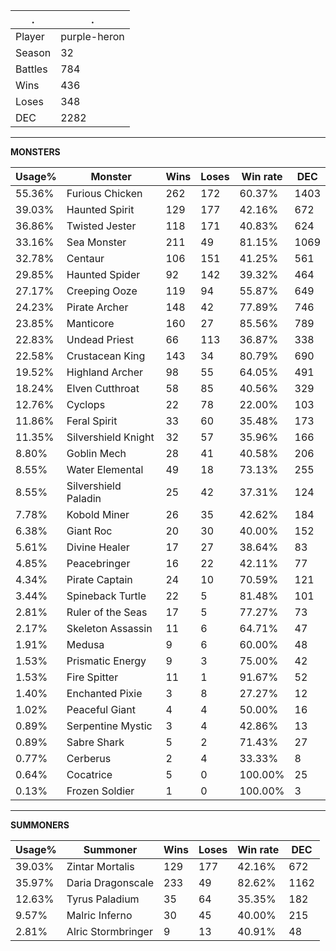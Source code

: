 .|.
|-|-
Player|purple-heron
Season|32
Battles|784
Wins|436
Loses|348
DEC|2282

---
**MONSTERS**

Usage%|Monster|Wins|Loses|Win rate|DEC|
-|-|-|-|-|-|
55.36%|Furious Chicken|262|172|60.37%|1403|
39.03%|Haunted Spirit|129|177|42.16%|672|
36.86%|Twisted Jester|118|171|40.83%|624|
33.16%|Sea Monster|211|49|81.15%|1069|
32.78%|Centaur|106|151|41.25%|561|
29.85%|Haunted Spider|92|142|39.32%|464|
27.17%|Creeping Ooze|119|94|55.87%|649|
24.23%|Pirate Archer|148|42|77.89%|746|
23.85%|Manticore|160|27|85.56%|789|
22.83%|Undead Priest|66|113|36.87%|338|
22.58%|Crustacean King|143|34|80.79%|690|
19.52%|Highland Archer|98|55|64.05%|491|
18.24%|Elven Cutthroat|58|85|40.56%|329|
12.76%|Cyclops|22|78|22.00%|103|
11.86%|Feral Spirit|33|60|35.48%|173|
11.35%|Silvershield Knight|32|57|35.96%|166|
8.80%|Goblin Mech|28|41|40.58%|206|
8.55%|Water Elemental|49|18|73.13%|255|
8.55%|Silvershield Paladin|25|42|37.31%|124|
7.78%|Kobold Miner|26|35|42.62%|184|
6.38%|Giant Roc|20|30|40.00%|152|
5.61%|Divine Healer|17|27|38.64%|83|
4.85%|Peacebringer|16|22|42.11%|77|
4.34%|Pirate Captain|24|10|70.59%|121|
3.44%|Spineback Turtle|22|5|81.48%|101|
2.81%|Ruler of the Seas|17|5|77.27%|73|
2.17%|Skeleton Assassin|11|6|64.71%|47|
1.91%|Medusa|9|6|60.00%|48|
1.53%|Prismatic Energy|9|3|75.00%|42|
1.53%|Fire Spitter|11|1|91.67%|52|
1.40%|Enchanted Pixie|3|8|27.27%|12|
1.02%|Peaceful Giant|4|4|50.00%|16|
0.89%|Serpentine Mystic|3|4|42.86%|13|
0.89%|Sabre Shark|5|2|71.43%|27|
0.77%|Cerberus|2|4|33.33%|8|
0.64%|Cocatrice|5|0|100.00%|25|
0.13%|Frozen Soldier|1|0|100.00%|3|

---
**SUMMONERS**

Usage%|Summoner|Wins|Loses|Win rate|DEC|
-|-|-|-|-|-|
39.03%|Zintar Mortalis|129|177|42.16%|672|
35.97%|Daria Dragonscale|233|49|82.62%|1162|
12.63%|Tyrus Paladium|35|64|35.35%|182|
9.57%|Malric Inferno|30|45|40.00%|215|
2.81%|Alric Stormbringer|9|13|40.91%|48|
